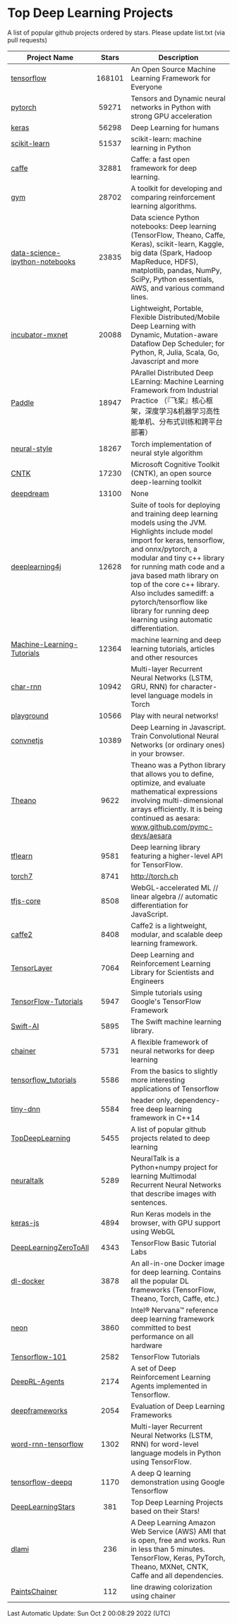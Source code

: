 # Top Deep Learning Projects
A list of popular github projects ordered by stars.
Please update list.txt (via pull requests)

|Project Name| Stars | Description |
| ---------- |:-----:| ----------- |
| [tensorflow](https://github.com/tensorflow/tensorflow) | 168101 | An Open Source Machine Learning Framework for Everyone |
| [pytorch](https://github.com/pytorch/pytorch) | 59271 | Tensors and Dynamic neural networks in Python with strong GPU acceleration |
| [keras](https://github.com/keras-team/keras) | 56298 | Deep Learning for humans |
| [scikit-learn](https://github.com/scikit-learn/scikit-learn) | 51537 | scikit-learn: machine learning in Python |
| [caffe](https://github.com/BVLC/caffe) | 32881 | Caffe: a fast open framework for deep learning. |
| [gym](https://github.com/openai/gym) | 28702 | A toolkit for developing and comparing reinforcement learning algorithms. |
| [data-science-ipython-notebooks](https://github.com/donnemartin/data-science-ipython-notebooks) | 23835 | Data science Python notebooks: Deep learning (TensorFlow, Theano, Caffe, Keras), scikit-learn, Kaggle, big data (Spark, Hadoop MapReduce, HDFS), matplotlib, pandas, NumPy, SciPy, Python essentials, AWS, and various command lines. |
| [incubator-mxnet](https://github.com/apache/incubator-mxnet) | 20088 | Lightweight, Portable, Flexible Distributed/Mobile Deep Learning with Dynamic, Mutation-aware Dataflow Dep Scheduler; for Python, R, Julia, Scala, Go, Javascript and more |
| [Paddle](https://github.com/PaddlePaddle/Paddle) | 18947 | PArallel Distributed Deep LEarning: Machine Learning Framework from Industrial Practice （『飞桨』核心框架，深度学习&机器学习高性能单机、分布式训练和跨平台部署） |
| [neural-style](https://github.com/jcjohnson/neural-style) | 18267 | Torch implementation of neural style algorithm |
| [CNTK](https://github.com/microsoft/CNTK) | 17230 | Microsoft Cognitive Toolkit (CNTK), an open source deep-learning toolkit |
| [deepdream](https://github.com/google/deepdream) | 13100 | None |
| [deeplearning4j](https://github.com/deeplearning4j/deeplearning4j) | 12628 | Suite of tools for deploying and training deep learning models using the JVM. Highlights include model import for keras, tensorflow, and onnx/pytorch, a modular and tiny c++ library for running math code and a java based math library on top of the core c++ library. Also includes samediff: a pytorch/tensorflow like library for running deep learning using automatic differentiation. |
| [Machine-Learning-Tutorials](https://github.com/ujjwalkarn/Machine-Learning-Tutorials) | 12364 | machine learning and deep learning tutorials, articles and other resources  |
| [char-rnn](https://github.com/karpathy/char-rnn) | 10942 | Multi-layer Recurrent Neural Networks (LSTM, GRU, RNN) for character-level language models in Torch |
| [playground](https://github.com/tensorflow/playground) | 10566 | Play with neural networks! |
| [convnetjs](https://github.com/karpathy/convnetjs) | 10389 | Deep Learning in Javascript. Train Convolutional Neural Networks (or ordinary ones) in your browser. |
| [Theano](https://github.com/Theano/Theano) | 9622 | Theano was a Python library that allows you to define, optimize, and evaluate mathematical expressions involving multi-dimensional arrays efficiently. It is being continued as aesara: www.github.com/pymc-devs/aesara |
| [tflearn](https://github.com/tflearn/tflearn) | 9581 | Deep learning library featuring a higher-level API for TensorFlow. |
| [torch7](https://github.com/torch/torch7) | 8741 | http://torch.ch |
| [tfjs-core](https://github.com/tensorflow/tfjs-core) | 8508 | WebGL-accelerated ML // linear algebra // automatic differentiation for JavaScript. |
| [caffe2](https://github.com/facebookarchive/caffe2) | 8408 | Caffe2 is a lightweight, modular, and scalable deep learning framework. |
| [TensorLayer](https://github.com/tensorlayer/TensorLayer) | 7064 | Deep Learning and Reinforcement Learning Library for Scientists and Engineers  |
| [TensorFlow-Tutorials](https://github.com/nlintz/TensorFlow-Tutorials) | 5947 | Simple tutorials using Google's TensorFlow Framework |
| [Swift-AI](https://github.com/Swift-AI/Swift-AI) | 5895 | The Swift machine learning library. |
| [chainer](https://github.com/chainer/chainer) | 5731 | A flexible framework of neural networks for deep learning |
| [tensorflow_tutorials](https://github.com/pkmital/tensorflow_tutorials) | 5586 | From the basics to slightly more interesting applications of Tensorflow |
| [tiny-dnn](https://github.com/tiny-dnn/tiny-dnn) | 5584 | header only, dependency-free deep learning framework in C++14 |
| [TopDeepLearning](https://github.com/aymericdamien/TopDeepLearning) | 5455 | A list of popular github projects related to deep learning |
| [neuraltalk](https://github.com/karpathy/neuraltalk) | 5289 | NeuralTalk is a Python+numpy project for learning Multimodal Recurrent Neural Networks that describe images with sentences. |
| [keras-js](https://github.com/transcranial/keras-js) | 4894 | Run Keras models in the browser, with GPU support using WebGL |
| [DeepLearningZeroToAll](https://github.com/hunkim/DeepLearningZeroToAll) | 4343 | TensorFlow Basic Tutorial Labs |
| [dl-docker](https://github.com/floydhub/dl-docker) | 3878 | An all-in-one Docker image for deep learning. Contains all the popular DL frameworks (TensorFlow, Theano, Torch, Caffe, etc.) |
| [neon](https://github.com/NervanaSystems/neon) | 3860 | Intel® Nervana™ reference deep learning framework committed to best performance on all hardware |
| [Tensorflow-101](https://github.com/sjchoi86/Tensorflow-101) | 2582 | TensorFlow Tutorials |
| [DeepRL-Agents](https://github.com/awjuliani/DeepRL-Agents) | 2174 | A set of Deep Reinforcement Learning Agents implemented in Tensorflow. |
| [deepframeworks](https://github.com/zer0n/deepframeworks) | 2054 | Evaluation of Deep Learning Frameworks |
| [word-rnn-tensorflow](https://github.com/hunkim/word-rnn-tensorflow) | 1302 | Multi-layer Recurrent Neural Networks (LSTM, RNN) for word-level language models in Python using TensorFlow. |
| [tensorflow-deepq](https://github.com/siemanko/tensorflow-deepq) | 1170 | A deep Q learning demonstration using Google Tensorflow |
| [DeepLearningStars](https://github.com/hunkim/DeepLearningStars) | 381 | Top Deep Learning Projects based on their Stars! |
| [dlami](https://github.com/ritchieng/dlami) | 236 | A Deep Learning Amazon Web Service (AWS) AMI that is open, free and works. Run in less than 5 minutes. TensorFlow, Keras, PyTorch, Theano, MXNet, CNTK, Caffe and all dependencies. |
| [PaintsChainer](https://github.com/taizan/PaintsChainer) | 112 | line drawing colorization using chainer |

Last Automatic Update: Sun Oct  2 00:08:29 2022 (UTC)
